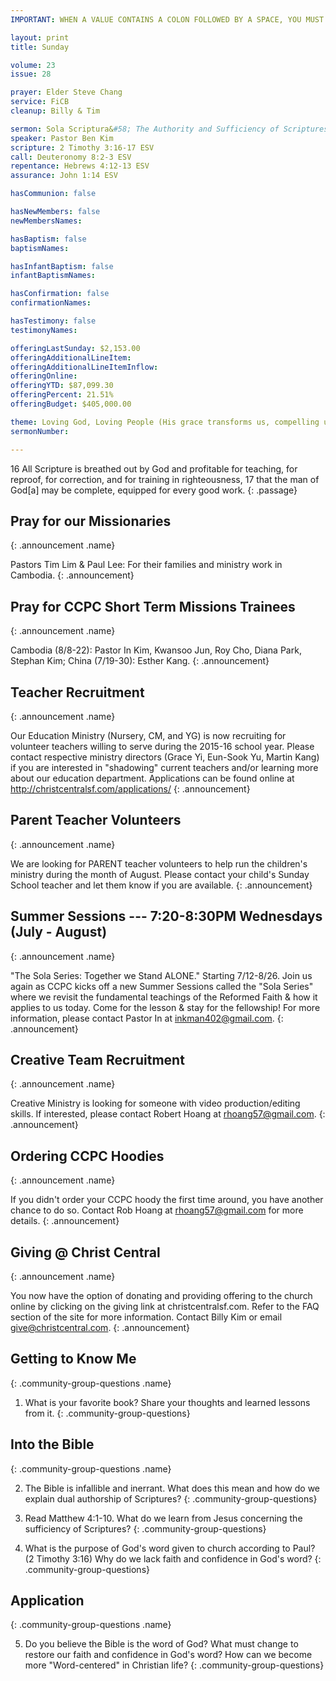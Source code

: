 ```yaml
---
IMPORTANT: WHEN A VALUE CONTAINS A COLON FOLLOWED BY A SPACE, YOU MUST USE &#58;

layout: print
title: Sunday

volume: 23
issue: 28

prayer: Elder Steve Chang
service: FiCB
cleanup: Billy & Tim

sermon: Sola Scriptura&#58; The Authority and Sufficiency of Scriptures
speaker: Pastor Ben Kim
scripture: 2 Timothy 3:16-17 ESV
call: Deuteronomy 8:2-3 ESV
repentance: Hebrews 4:12-13 ESV
assurance: John 1:14 ESV

hasCommunion: false

hasNewMembers: false
newMembersNames:

hasBaptism: false
baptismNames: 

hasInfantBaptism: false
infantBaptismNames: 

hasConfirmation: false
confirmationNames: 

hasTestimony: false
testimonyNames:

offeringLastSunday: $2,153.00
offeringAdditionalLineItem: 
offeringAdditionalLineItemInflow: 
offeringOnline: 
offeringYTD: $87,099.30
offeringPercent: 21.51%
offeringBudget: $405,000.00

theme: Loving God, Loving People (His grace transforms us, compelling us to love others)
sermonNumber: 

---
```


16 All Scripture is breathed out by God and profitable for teaching, for reproof, for correction, and for training in righteousness, 17 that the man of God[a] may be complete, equipped for every good work.
{: .passage}


## Pray for our Missionaries
{: .announcement .name}

Pastors Tim Lim & Paul Lee: For their families and ministry work in Cambodia.
{: .announcement}

## Pray for CCPC Short Term Missions Trainees
{: .announcement .name}

Cambodia (8/8-22): Pastor In Kim, Kwansoo Jun, Roy Cho, Diana Park, Stephan Kim;
China (7/19-30): Esther Kang.
{: .announcement}

## Teacher Recruitment
{: .announcement .name}

Our Education Ministry (Nursery, CM, and YG) is now recruiting for volunteer teachers willing to serve during the 2015-16 school year. Please contact respective ministry directors (Grace Yi, Eun-Sook Yu, Martin Kang) if you are interested in "shadowing" current teachers and/or learning more about our education department.  Applications can be found online at http://christcentralsf.com/applications/
{: .announcement}

## Parent Teacher Volunteers
{: .announcement .name}

We are looking for PARENT teacher volunteers to help run the children's ministry during the month of August.  Please contact your child's Sunday School teacher and let them know if you are available.
{: .announcement}

## Summer Sessions --- 7:20-8:30PM Wednesdays (July - August)
{: .announcement .name}

"The Sola Series: Together we Stand ALONE."  Starting 7/12-8/26. Join us again as CCPC kicks off a new Summer Sessions called the "Sola Series" where we revisit the fundamental teachings of the Reformed Faith & how it applies to us today. Come for the lesson & stay for the fellowship! For more information, please contact Pastor In at inkman402@gmail.com.
{: .announcement}

## Creative Team Recruitment
{: .announcement .name}

Creative Ministry is looking for someone with video production/editing skills. If interested, please contact Robert Hoang at rhoang57@gmail.com. 
{: .announcement}

## Ordering CCPC Hoodies
{: .announcement .name}

If you didn't order your CCPC hoody the first time around, you have another chance to do so. Contact Rob Hoang at rhoang57@gmail.com for more details.
{: .announcement}

## Giving @ Christ Central
{: .announcement .name}

You now have the option of donating and providing offering to the church online by clicking on the giving link at christcentralsf.com. Refer to the FAQ section of the site for more information. Contact Billy Kim or email give@christcentral.com. 
{: .announcement}


## Getting to Know Me
{: .community-group-questions .name}

1) What is your favorite book?  Share your thoughts and learned lessons from it.
{: .community-group-questions}

## Into the Bible
{: .community-group-questions .name}

2) The Bible is infallible and inerrant.  What does this mean and how do we explain dual authorship of Scriptures?
{: .community-group-questions}

3) Read Matthew 4:1-10.  What do we learn from Jesus concerning the sufficiency of Scriptures?
{: .community-group-questions}

4) What is the purpose of God's word given to church according to Paul? (2 Timothy 3:16)  Why do we lack faith and confidence in God's word?
{: .community-group-questions}

## Application
{: .community-group-questions .name}

5) Do you believe the Bible is the word of God?  What must change to restore our faith and confidence in God's word?  How can we become more "Word-centered" in Christian life?
{: .community-group-questions}
 